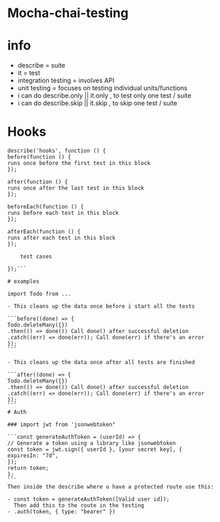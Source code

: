 # Mocha-chai-testing

# info

- describe = suite
- it = test
- integration testing = involves API
- unit testing = focuses on testing individual units/functions
- i can do describe.only || it.only , to test only one test / suite
- i can do describe.skip || it.skip , to skip one test / suite

# Hooks

````
describe('hooks', function () {
before(function () {
runs once before the first test in this block
});

after(function () {
runs once after the last test in this block
});

beforeEach(function () {
runs before each test in this block
});

afterEach(function () {
runs after each test in this block
});

    test cases

});```

# examples

import Todo from ...

- This cleans up the data once before i start all the tests

```before((done) => {
Todo.deleteMany({})
.then(() => done()) Call done() after successful deletion
.catch((err) => done(err)); Call done(err) if there's an error
});
```

- This cleans up the data once after all tests are finished

```after((done) => {
Todo.deleteMany({})
.then(() => done()) Call done() after successful deletion
.catch((err) => done(err)); Call done(err) if there's an error
});
```
# Auth

### import jwt from 'jsonwebtoken"

```const generateAuthToken = (userId) => {
// Generate a token using a library like jsonwebtoken
const token = jwt.sign({ userId }, [your secret key], {
expiresIn: "7d",
});
return token;
};
```
Then inside the describe where u have a protected route use this:

- const token = generateAuthToken([Valid user id]);
  Then add this to the route in the testing
- .auth(token, { type: "bearer" })
````
